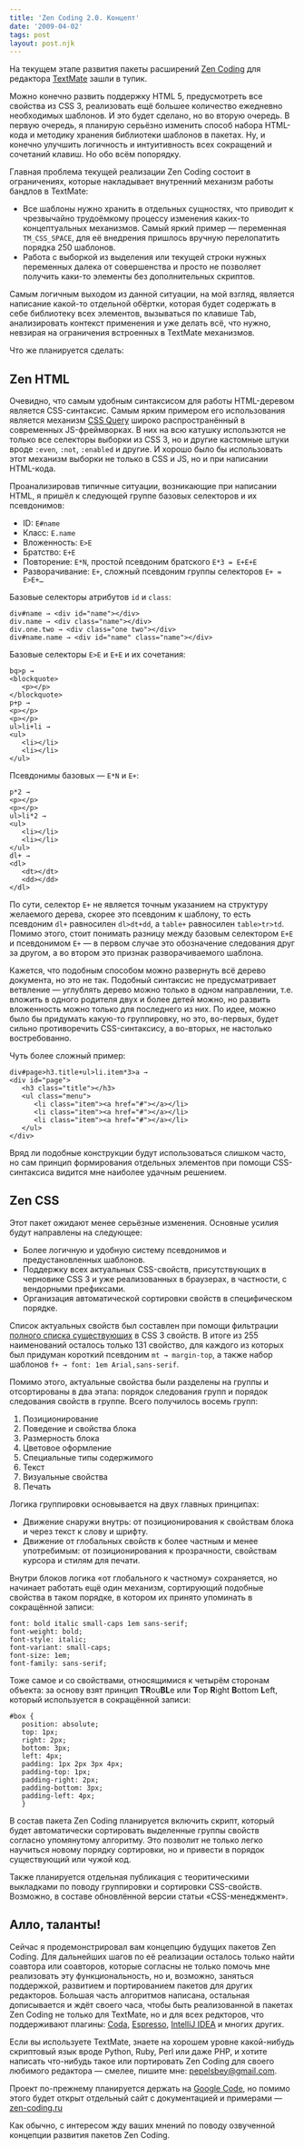```yaml
---
title: 'Zen Coding 2.0. Концепт'
date: '2009-04-02'
tags: post
layout: post.njk
---
```


На текущем этапе развития пакеты расширений [Zen Coding](/2008/10/zen-coding/) для редактора [TextMate](http://macromates.com/) зашли в тупик.

Можно конечно развить поддержку HTML 5, предусмотреть все свойства из CSS 3, реализовать ещё большее количество ежедневно необходимых шаблонов. И это будет сделано, но во вторую очередь. В первую очередь, я планирую серьёзно изменить способ набора HTML-кода и методику хранения библиотеки шаблонов в пакетах. Ну, и конечно улучшить логичность и интуитивность всех сокращений и сочетаний клавиш. Но обо всём попорядку.

Главная проблема текущей реализации Zen Coding состоит в ограничениях, которые накладывает внутренний механизм работы бандлов в TextMate:

- Все шаблоны нужно хранить в отдельных сущностях, что приводит к чрезвычайно трудоёмкому процессу изменения каких-то концептуальных механизмов. Самый яркий пример — переменная `TM_CSS_SPACE`, для её внедрения пришлось вручную перелопатить порядка 250 шаблонов.
- Работа с выборкой из выделения или текущей строки нужных переменных далека от совершенства и просто не позволяет получить каки-то элементы без дополнительных скриптов.

Самым логичным выходом из данной ситуации, на мой взгляд, является написание какой-то отдельной обёртки, которая будет содержать в себе библиотеку всех элементов, вызываться по клавише Tab, анализировать контекст применения и уже делать всё, что нужно, невзирая на ограничения встроенных в TextMate механизмов.

Что же планируется сделать:

## Zen HTML

Очевидно, что самым удобным синтаксисом для работы HTML-деревом является CSS-синтаксис. Самым ярким примером его использования является механизм [CSS Query](http://en.wikipedia.org/wiki/CssQuery) широко распространённый в современных JS-фреймворках. В них на всю катушку использются не только все селекторы выборки из CSS 3, но и другие кастомные штуки вроде `:even`, `:not`, `:enabled` и другие. И хорошо было бы использовать этот механизм выборки не только в CSS и JS, но и при написании HTML-кода.

Проанализировав типичные ситуации, возникающие при написании HTML, я пришёл к следующей группе базовых селекторов и их псевдонимов:

- ID: `E#name`
- Класс: `E.name`
- Вложенность: `E>E`
- Братство: `E+E`
- Повторение: `E*N`, простой псевдоним братского `E*3 = E+E+E`
- Разворачивание: `E+`, сложный псевдоним группы селекторов `E+ = E>E+…`

Базовые селекторы атрибутов `id` и `class`:

    div#name → <div id="name"></div>
    div.name → <div class="name"></div>
    div.one.two → <div class="one two"></div>
    div#name.name → <div id="name" class="name"></div>

Базовые селекторы `E>E` и `E+E` и их сочетания:

    bq>p →
    <blockquote>
       <p></p>
    </blockquote>
    p+p →
    <p></p>
    <p></p>
    ul>li+li →
    <ul>
       <li></li>
       <li></li>
    </ul>

Псевдонимы базовых — `E*N` и `E+`:

    p*2 →
    <p></p>
    <p></p>
    ul>li*2 →
    <ul>
       <li></li>
       <li></li>
    </ul>
    dl+ →
    <dl>
       <dt></dt>
       <dd></dd>
    </dl>

По сути, селектор `E+` не является точным указанием на структуру желаемого дерева, скорее это псевдоним к шаблону, то есть псевдоним `dl+` равносилен `dl>dt+dd`, а `table+` равносилен `table>tr>td`. Помимо этого, стоит понимать разницу между базовым селектором `E+E` и псевдонимом `E+` — в первом случае это обозначение следования друг за другом, а во втором это признак разворачиваемого шаблона.

Кажется, что подобным способом можно развернуть всё дерево документа, но это не так. Подобный синтаксис не предусматривает ветвление — углублять дерево можно только в одном направлении, т.е. вложить в одного родителя двух и более детей можно, но развить вложенность можно только для последнего из них. По идее, можно было бы придумать какую-то группировку, но это, во-первых, будет сильно противоречить CSS-синтаксису, а во-вторых, не настолько востребованно.

Чуть более сложный пример:

    div#page>h3.title+ul>li.item*3>a →
    <div id="page">
       <h3 class="title"></h3>
       <ul class="menu">
          <li class="item"><a href="#"></a></li>
          <li class="item"><a href="#"></a></li>
          <li class="item"><a href="#"></a></li>
       </ul>
    </div>

Вряд ли подобные конструкции будут использоваться слишком часто, но сам принцип формирования отдельных элементов при помощи CSS-синтаксиса видится мне наиболее удачным решением.

## Zen CSS

Этот пакет ожидают менее серьёзные изменения. Основные усилия будут направлены на следующее:

- Более логичную и удобную систему псевдонимов и предустановленных шаблонов.
- Поддержку всех актуальных CSS-свойств, присутствующих в черновике CSS 3 и уже реализованных в браузерах, в частности, с вендорными префиксами.
- Организация автоматической сортировки свойств в специфическом порядке.

Список актуальных свойств был составлен при помощи фильтрации [полного списка существующих](http://meiert.com/en/indices/css-properties/) в CSS 3 свойств. В итоге из 255 наименований осталось только 131 свойство, для каждого из которых был придуман короткий псевдоним `mt → margin-top`, а также набор шаблонов `f+ → font: 1em Arial,sans-serif`.

Помимо этого, актуальные свойства были разделены на группы и отсортированы в два этапа: порядок следования групп и порядок следования свойств в группе. Всего получилось восемь групп:

1. Позиционирование
2. Поведение и свойства блока
3. Размерность блока
4. Цветовое оформление
5. Специальные типы содержимого
6. Текст
7. Визуальные свойства
8. Печать

Логика группировки основывается на двух главных принципах:

- Движение снаружи внутрь: от позиционирования к свойствам блока и через текст к слову и шрифту.
- Движение от глобальных свойств к более частным и менее употребимым: от позиционирования к прозрачности, свойствам курсора и стилям для печати.

Внутри блоков логика «от глобального к частному» сохраняется, но начинает работать ещё один механизм, сортирующий подобные свойства в таком порядке, в котором их принято упоминать в сокращённой записи:

    font: bold italic small-caps 1em sans-serif;
    font-weight: bold;
    font-style: italic;
    font-variant: small-caps;
    font-size: 1em;
    font-family: sans-serif;

Тоже самое и со свойствами, относящимися к четырём сторонам объекта: за основу взят принцип **TR**ou**BL**e или **T**op **R**ight **B**ottom **L**eft, который используется в сокращённой записи:

    #box {
       position: absolute;
       top: 1px;
       right: 2px;
       bottom: 3px;
       left: 4px;
       padding: 1px 2px 3px 4px;
       padding-top: 1px;
       padding-right: 2px;
       padding-bottom: 3px;
       padding-left: 4px;
       }

В состав пакета Zen Coding планируется включить скрипт, который будет автоматически сортировать выделенные группы свойств согласно упомянутому алгоритму. Это позволит не только легко научиться новому порядку сортировки, но и привести в порядок существующий или чужой код.

Также планируется отдельная публикация с теоритическими выкладками по поводу группировки и сортировки CSS-свойств. Возможно, в составе обновлённой версии статьи «CSS-менеджмент».

## Алло, таланты!

Сейчас я продемонстрировал вам концепцию будущих пакетов Zen Coding. Для дальнейших шагов по её реализации осталось только найти соавтора или соавторов, которые согласны не только помочь мне реализовать эту функциональность, но и, возможно, заняться поддержкой, развитием и портированием пакетов для других редакторов. Большая часть алгоритмов написана, остальная дописывается и ждёт своего часа, чтобы быть реализованной в пакетах Zen Coding не только для TextMate, но и для всех редкторов, что поддерживают плагины: [Coda](http://panic.com/coda/), [Espresso](http://macrabbit.com/espresso/), [IntelliJ IDEA](http://www.jetbrains.com/idea/) и многих других.

Если вы используете TextMate, знаете на хорошем уровне какой-нибудь скриптовый язык вроде Python, Ruby, Perl или даже PHP, и хотите написать что-нибудь такое или портировать Zen Coding для своего любимого редактора — смелее, пишите мне: [pepelsbey@gmail.com](mailto:pepelsbey@gmail.com).

Проект по-прежнему планируется держать на [Google Code](http://code.google.com/p/zen-coding/), но помимо этого будет открыт отдельный сайт с документацией и примерами — [zen-coding.ru](http://zen-coding.ru/)

Как обычно, с интересом жду ваших мнений по поводу озвученной концепции развития пакетов Zen Coding.

